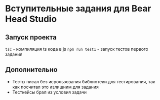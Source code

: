 # Вступительные задания для Bear Head Studio

## Запуск проекта

`tsc` - компиляция ts кода в js
`npm run test1` - запуск тестов первого задания

## Дополнительно

-   Тесты писал без исрользования библиотеки для тестирования, так как посчитал это излишним для задания
-   Тесткейсы брал из условия задачи
